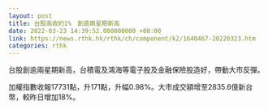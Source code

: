 ```yaml
---
layout: post
title: 台股高收約1%　創逾兩星期新高
date: 2022-03-23 14:39:52.000000000 +08:00
link: https://news.rthk.hk/rthk/ch/component/k2/1640467-20220323.htm
categories: rthk
---
```


台股創逾兩星期新高，台積電及鴻海等電子股及金融保險股造好，帶動大市反彈。

加權指數收報17731點，升171點，升幅0.98%。大市成交額增至2835.6億新台幣，較昨日增加18%。
